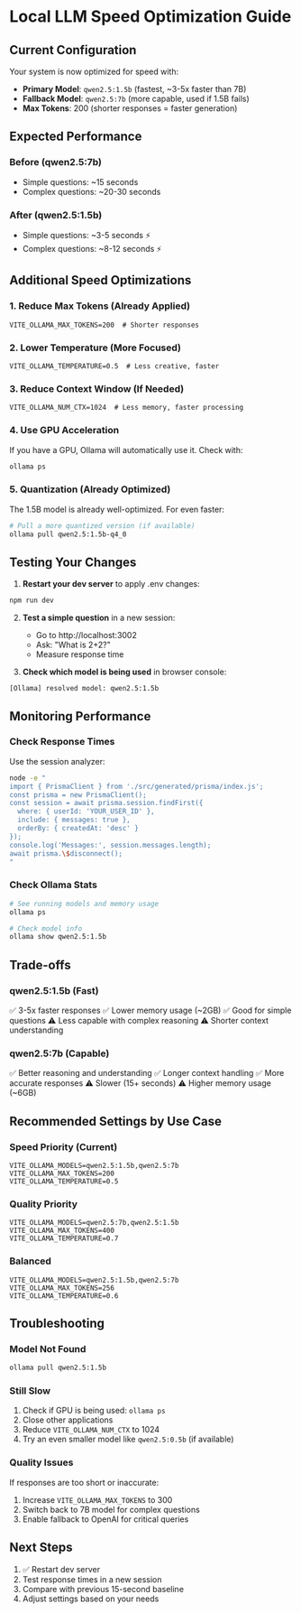 # Local LLM Speed Optimization Guide

## Current Configuration

Your system is now optimized for speed with:

- **Primary Model**: `qwen2.5:1.5b` (fastest, ~3-5x faster than 7B)
- **Fallback Model**: `qwen2.5:7b` (more capable, used if 1.5B fails)
- **Max Tokens**: 200 (shorter responses = faster generation)

## Expected Performance

### Before (qwen2.5:7b)

- Simple questions: ~15 seconds
- Complex questions: ~20-30 seconds

### After (qwen2.5:1.5b)

- Simple questions: ~3-5 seconds ⚡
- Complex questions: ~8-12 seconds ⚡

## Additional Speed Optimizations

### 1. Reduce Max Tokens (Already Applied)

```env
VITE_OLLAMA_MAX_TOKENS=200  # Shorter responses
```

### 2. Lower Temperature (More Focused)

```env
VITE_OLLAMA_TEMPERATURE=0.5  # Less creative, faster
```

### 3. Reduce Context Window (If Needed)

```env
VITE_OLLAMA_NUM_CTX=1024  # Less memory, faster processing
```

### 4. Use GPU Acceleration

If you have a GPU, Ollama will automatically use it. Check with:

```bash
ollama ps
```

### 5. Quantization (Already Optimized)

The 1.5B model is already well-optimized. For even faster:

```bash
# Pull a more quantized version (if available)
ollama pull qwen2.5:1.5b-q4_0
```

## Testing Your Changes

1. **Restart your dev server** to apply .env changes:

```bash
npm run dev
```

2. **Test a simple question** in a new session:
   - Go to http://localhost:3002
   - Ask: "What is 2+2?"
   - Measure response time

3. **Check which model is being used** in browser console:

```
[Ollama] resolved model: qwen2.5:1.5b
```

## Monitoring Performance

### Check Response Times

Use the session analyzer:

```bash
node -e "
import { PrismaClient } from './src/generated/prisma/index.js';
const prisma = new PrismaClient();
const session = await prisma.session.findFirst({
  where: { userId: 'YOUR_USER_ID' },
  include: { messages: true },
  orderBy: { createdAt: 'desc' }
});
console.log('Messages:', session.messages.length);
await prisma.\$disconnect();
"
```

### Check Ollama Stats

```bash
# See running models and memory usage
ollama ps

# Check model info
ollama show qwen2.5:1.5b
```

## Trade-offs

### qwen2.5:1.5b (Fast)

✅ 3-5x faster responses
✅ Lower memory usage (~2GB)
✅ Good for simple questions
⚠️ Less capable with complex reasoning
⚠️ Shorter context understanding

### qwen2.5:7b (Capable)

✅ Better reasoning and understanding
✅ Longer context handling
✅ More accurate responses
⚠️ Slower (15+ seconds)
⚠️ Higher memory usage (~6GB)

## Recommended Settings by Use Case

### Speed Priority (Current)

```env
VITE_OLLAMA_MODELS=qwen2.5:1.5b,qwen2.5:7b
VITE_OLLAMA_MAX_TOKENS=200
VITE_OLLAMA_TEMPERATURE=0.5
```

### Quality Priority

```env
VITE_OLLAMA_MODELS=qwen2.5:7b,qwen2.5:1.5b
VITE_OLLAMA_MAX_TOKENS=400
VITE_OLLAMA_TEMPERATURE=0.7
```

### Balanced

```env
VITE_OLLAMA_MODELS=qwen2.5:1.5b,qwen2.5:7b
VITE_OLLAMA_MAX_TOKENS=256
VITE_OLLAMA_TEMPERATURE=0.6
```

## Troubleshooting

### Model Not Found

```bash
ollama pull qwen2.5:1.5b
```

### Still Slow

1. Check if GPU is being used: `ollama ps`
2. Close other applications
3. Reduce `VITE_OLLAMA_NUM_CTX` to 1024
4. Try an even smaller model like `qwen2.5:0.5b` (if available)

### Quality Issues

If responses are too short or inaccurate:

1. Increase `VITE_OLLAMA_MAX_TOKENS` to 300
2. Switch back to 7B model for complex questions
3. Enable fallback to OpenAI for critical queries

## Next Steps

1. ✅ Restart dev server
2. Test response times in a new session
3. Compare with previous 15-second baseline
4. Adjust settings based on your needs
